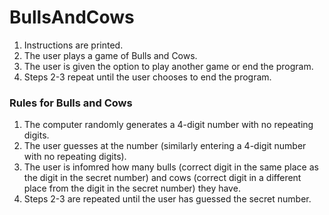 # BullsAndCows
1. Instructions are printed.
2. The user plays a game of Bulls and Cows.
3. The user is given the option to play another game or end the program.
4. Steps 2-3 repeat until the user chooses to end the program.

### Rules for Bulls and Cows
1. The computer randomly generates a 4-digit number with no repeating digits.
2. The user guesses at the number (similarly entering a 4-digit number with no repeating digits).
3. The user is infomred how many bulls (correct digit in the same place as the digit in the secret number) and cows (correct digit in a different place from the digit in the secret number) they have.
4. Steps 2-3 are repeated until the user has guessed the secret number.
